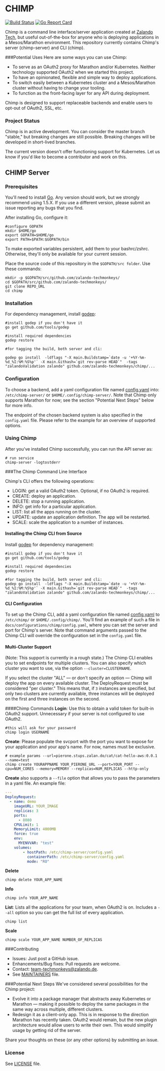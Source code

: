 # CHIMP
[![Build Status](https://travis-ci.org/zalando-techmonkeys/chimp.svg?branch=master)](https://travis-ci.org/zalando-techmonkeys/chimp) [![Go Report Card](http://goreportcard.com/badge/zalando-techmonkeys/chimp)](http://goreportcard.com/report//zalando-techmonkeys/chimp)

Chimp is a command line interface/server application created at [Zalando Tech](https://tech.zalando.com/), but useful out-of-the-box for anyone who is deploying applications in a Mesos/Marathon environment. This repository currently contains Chimp's server (chimp-server) and CLI (chimp).

###Potential Uses
Here are some ways you can use Chimp:
- To serve as an OAuth2 proxy for Marathon and/or Kubernetes. Neither technology supported OAuth2 when we started this project.
- To have an opinionated, flexible and simple way to deploy applications. 
- To switch easily between a Kubernetes cluster and a Mesos/Marathon cluster without having to change your tooling.
- To function as the front-facing layer for any API during deployment.

Chimp is designed to support replaceable backends and enable users to opt-out of OAuth2, SSL, etc.

### Project Status
Chimp is in active development. You can consider the master branch "stable," but breaking changes are still possible. Breaking changes will be developed in short-lived branches.

The current version doesn't offer functioning support for Kubernetes. Let us know if you'd like to become a contributor and work on this.

## CHIMP Server

### Prerequisites

You'll need to install [Go](https://golang.org/). Any version should work, but we strongly recommend using 1.5.X. If you use a different version, please submit an issue reporting any bugs that you find.

After installing Go, configure it:

````shell
#configure GOPATH
mkdir $HOME/go
export GOPATH=$HOME/go
export PATH=$PATH:$GOPATH/bin
````
To make exported variables persistent, add them to your bashrc/zshrc. Otherwise, they'll only be available for your current session. 

Place the source code of this repository in the ```$GOPATH/src folder```. Use these commands:

````shell
mkdir -p $GOPATH/src/github.com/zalando-techmonkeys/
cd $GOPATH/src/github.com/zalando-techmonkeys/
git clone REPO_URL
cd chimp
````

### Installation

For dependency management, install [godep](https://github.com/tools/godep):

````shell
#install godep if you don't have it
go get github.com/tools/godep

#install required dependencies
godep restore

#for tagging the build, both server and cli:

godep go install  -ldflags "-X main.Buildstamp=`date -u '+%Y-%m-%d_%I:%M:%S%p'` -X main.Githash=`git rev-parse HEAD`"  -tags "zalandoValidation zalando" github.com/zalando-techmonkeys/chimp/...
````

### Configuration

To choose a backend, add a yaml configuration file named [config.yaml](docs/configurations/chimp-server/config.yaml) into: ```/etc/chimp-server/``` or ```$HOME/.config/chimp-server/```. Note that Chimp only supports Marathon for now; see the section "Potential Next Steps" below for more info.

The endpoint of the chosen backend system is also specified in the ```config.yaml``` file. Please refer to the example for an overview of supported options.

### Using Chimp
After you've installed Chimp successfully, you can run the API server as:

````shell
# run service
chimp-server -logtostderr
````

###The Chimp Command Line Interface

Chimp's CLI offers the following operations:
- LOGIN: get a valid OAuth2 token. Optional, if no OAuth2 is required.
- CREATE: deploy an application.
- DELETE: stop a running application.
- INFO: get info for a particular application.
- LIST: list all the apps running on the cluster.
- UPDATE: update an application definition. The app will be restarted.
- SCALE: scale the application to a number of instances.

#### Installing the Chimp CLI from Source

Install [godep](https://github.com/tools/godep) for dependency management:

````shell
#install godep if you don't have it
go get github.com/tools/godep

#install required dependencies
godep restore

#for tagging the build, both server and cli:
godep go install  -ldflags "-X main.Buildstamp=`date -u '+%Y-%m-%d_%I:%M:%S%p'` -X main.Githash=`git rev-parse HEAD`"  -tags "zalandoValidation zalando" github.com/zalando-techmonkeys/chimp/...
````

#### CLI Configuration
To set up the Chimp CLI, add a yaml configuration file named [config.yaml](docs/configurations/chimp/config.yaml) to ```/etc/chimp/``` or ```$HOME/.config/chimp/```. You'll find an example of such a file in ```docs/configurations/chimp/config.yaml```, where you can set the server and port for Chimp's server. Note that command arguments passed to the Chimp CLI will override the configuration set in the ```config.yaml``` file.

#### Multi-Cluster Support
(Note: This support is currently in a rough state.) The Chimp CLI enables you to set endpoints for multiple clusters. You can also specify which cluster you want to use, via the option ```--cluster=CLUSTERNAME```. 

If you select the cluster "ALL" — or don't specify an option — Chimp will deploy the app on every available cluster. The DeployRequest must be considered "per cluster." This means that, if `3` instances are specified, but only two clusters are currently available, three instances will be deployed on the first and three instances on the second.

####Chimp Commands
**Login**: Use this to obtain a valid token for built-in OAuth2 support. Unnecessary if your server is not configured to use OAuth2.

````shell
#this will ask for your password
chimp login USERNAME
````
**Create**: Please populate the svcport with the port you want to expose for your application and your app's name. For now, names must be exclusive.

````shell
# example params --url=pierone.stups.zalan.do/cat/cat-hello-aws:0.0.1 --name=test
chimp create YOURAPPNAME YOUR_PIERONE_URL --port=YOUR_PORT --cpu=NUM_CORES --memory=MEMORY --replicas=NUM_REPLICAS --http-only
````
**Create** also supports a ```--file``` option that allows you to pass the parameters in a yaml file. An example file:

````yaml
---
DeployRequest:
  - name: demo
    imageURL: YOUR_IMAGE
    replicas: 3
    ports:
      - 8080
    CPULimit: 1
    MemoryLimit: 4000MB
    force: true
    env:
      MYENVVAR: "test"
    volumes:
        - hostPath: /etc/chimp-server/config.yaml
          containerPath: /etc/chimp-server/config.yaml
          mode: "RO"
````

**Delete**
````
chimp delete YOUR_APP_NAME
````

**Info**
````
chimp info YOUR_APP_NAME
````

**List**: Lists all the applications for your team, when OAuth2 is on. Includes a ```--all``` option so you can get the full list of every application.
````
chimp list
````

**Scale**
````
chimp scale YOUR_APP_NAME NUMBER_OF_REPLICAS
````

###Contributing
- Issues: Just post a GitHub issue.
- Enhancements/Bug fixes: Pull requests are welcome.
- Contact: team-techmonkeys@zalando.de.
- See [MAINTAINERS](MAINTAINERS) file.

###Potential Next Steps
We've considered several possibilities for the Chimp project:
- Evolve it into a package manager that abstracts away Kubernetes or Marathon — making it possible to deploy the same packages in the same way across multiple, different clusters.
- Redesign it as a client-only app. This is in response to the direction Marathon has recently taken. OAuth2 would remain, but the new plugin architecture would allow users to write their own. This would simplify usage by getting rid of the server.

Share your thoughts on these (or any other options) by submitting an issue.

### License

See [LICENSE](LICENSE) file.
